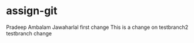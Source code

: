 # assign-git
Pradeep Ambalam Jawaharlal
first change
This is a change on testbranch2
testbranch change
